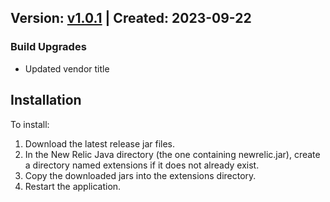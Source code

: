 ## Version: [v1.0.1](https://github.com/newrelic-experimental/newrelic-java-spring-r2dbc/releases/tag/v1.0.1) | Created: 2023-09-22

### Build Upgrades
- Updated vendor title




## Installation

To install:

1. Download the latest release jar files.
2. In the New Relic Java directory (the one containing newrelic.jar), create a directory named extensions if it does not already exist.
3. Copy the downloaded jars into the extensions directory.
4. Restart the application.   

